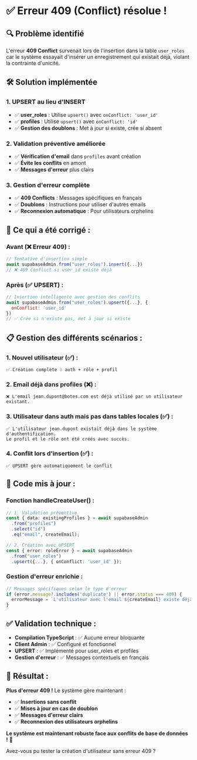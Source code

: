 # ✅ Erreur 409 (Conflict) résolue !

## 🔍 Problème identifié
L'erreur **409 Conflict** survenait lors de l'insertion dans la table `user_roles` car le système essayait d'insérer un enregistrement qui existait déjà, violant la contrainte d'unicité.

## 🛠️ Solution implémentée

### **1. UPSERT au lieu d'INSERT**
- ✅ **user_roles** : Utilise `upsert()` avec `onConflict: 'user_id'`
- ✅ **profiles** : Utilise `upsert()` avec `onConflict: 'id'`
- ✅ **Gestion des doublons** : Met à jour si existe, crée si absent

### **2. Validation préventive améliorée**
- ✅ **Vérification d'email** dans `profiles` avant création
- ✅ **Évite les conflits** en amont
- ✅ **Messages d'erreur** plus clairs

### **3. Gestion d'erreur complète**
- ✅ **409 Conflicts** : Messages spécifiques en français
- ✅ **Doublons** : Instructions pour utiliser d'autres emails
- ✅ **Reconnexion automatique** : Pour utilisateurs orphelins

## 🚀 Ce qui a été corrigé :

### **Avant (❌ Erreur 409) :**
```javascript
// Tentative d'insertion simple
await supabaseAdmin.from("user_roles").insert({...})
// ❌ 409 Conflict si user_id existe déjà
```

### **Après (✅ UPSERT) :**
```javascript
// Insertion intelligente avec gestion des conflits
await supabaseAdmin.from("user_roles").upsert({...}, {
  onConflict: 'user_id'
})
// ✅ Crée si n'existe pas, met à jour si existe
```

## 📋 Gestion des différents scénarios :

### **1. Nouvel utilisateur (✅) :**
```
✅ Création complète : auth + rôle + profil
```

### **2. Email déjà dans profiles (❌) :**
```
❌ L'email jean.dupont@botes.com est déjà utilisé par un utilisateur existant.
```

### **3. Utilisateur dans auth mais pas dans tables locales (✅) :**
```
✅ L'utilisateur jean.dupont existait déjà dans le système d'authentification.
Le profil et le rôle ont été créés avec succès.
```

### **4. Conflit lors d'insertion (✅) :**
```
✅ UPSERT gère automatiquement le conflit
```

## 🎯 Code mis à jour :

### **Fonction handleCreateUser() :**
```typescript
// 1. Validation préventive
const { data: existingProfiles } = await supabaseAdmin
  .from("profiles")
  .select("id")
  .eq("email", createEmail);

// 2. Création avec UPSERT
const { error: roleError } = await supabaseAdmin
  .from("user_roles")
  .upsert({...}, { onConflict: 'user_id' });
```

### **Gestion d'erreur enrichie :**
```typescript
// Messages spécifiques selon le type d'erreur
if (error.message?.includes('duplicate') || error.status === 409) {
  errorMessage = `L'utilisateur avec l'email ${createEmail} existe déjà...`;
}
```

## ✅ Validation technique :
- **Compilation TypeScript** : ✅ Aucune erreur bloquante
- **Client Admin** : ✅ Configuré et fonctionnel
- **UPSERT** : ✅ Implémenté pour user_roles et profiles
- **Gestion d'erreur** : ✅ Messages contextuels en français

## 🎉 Résultat :

**Plus d'erreur 409 !** Le système gère maintenant :
- ✅ **Insertions sans conflit**
- ✅ **Mises à jour en cas de doublon**
- ✅ **Messages d'erreur clairs**
- ✅ **Reconnexion des utilisateurs orphelins**

**Le système est maintenant robuste face aux conflits de base de données !** 🚀

Avez-vous pu tester la création d'utilisateur sans erreur 409 ?
